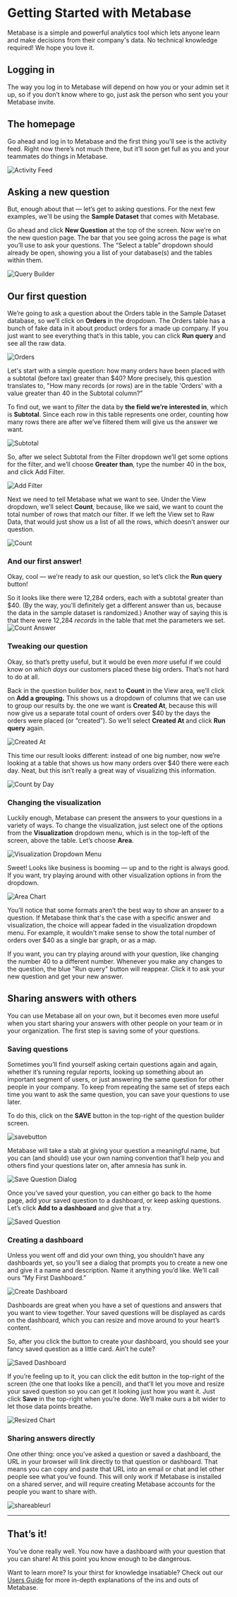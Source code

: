
# Getting Started with Metabase

Metabase is a simple and powerful analytics tool which lets anyone learn and make decisions from their company's data. No technical knowledge required! We hope you love it.

## Logging in
The way you log in to Metabase will depend on how you or your admin set it up, so if you don’t know where to go, just ask the person who sent you your Metabase invite.

## The homepage
Go ahead and log in to Metabase and the first thing you'll see is the activity feed. Right now there’s not much there, but it’ll soon get full as you and your teammates do things in Metabase.

![Activity Feed](images/ActivityFeed.png)

## Asking a new question

But, enough about that — let’s get to asking questions. For the next few examples, we'll be using the **Sample Dataset** that comes with Metabase.

Go ahead and click **New Question** at the top of the screen. Now we’re on the new question page. The bar that you see going across the page is what you’ll use to ask your questions. The “Select a table” dropdown should already be open, showing you a list of your database(s) and the tables within them. 

![Query Builder](images/QueryBuilder.png)

## Our first question

We’re going to ask a question about the Orders table in the Sample Dataset database, so we’ll click on **Orders** in the dropdown. The Orders table has a bunch of fake data in it about product orders for a made up company. If you just want to see everything that’s in this table, you can click **Run query** and see all the raw data.

![Orders](images/Orders.png)

Let's start with a simple question: how many orders have been placed with a subtotal (before tax) greater than $40?  More precisely, this question translates to, "How many records (or rows) are in the table 'Orders' with a value greater than 40 in the Subtotal column?”

To find out, we want to *filter* the data by **the field we’re interested in**, which is **Subtotal**. Since each row in this table represents one order, counting how many rows there are after we’ve filtered them will give us the answer we want.

![Subtotal](images/Subtotal.png)

So, after we select Subtotal from the Filter dropdown we’ll get some options for the filter, and we’ll choose **Greater than**, type the number 40 in the box, and click Add Filter.

![Add Filter](images/AddFilter.png)

Next we need to tell Metabase what we want to see. Under the View dropdown, we’ll select **Count**, because, like we said, we want to count the total number of rows that match our filter. If we left the View set to Raw Data, that would just show us a list of all the rows, which doesn’t answer our question.

![Count](images/Count.png)

### And our first answer!

Okay, cool — we’re ready to ask our question, so let’s click the **Run query** button!

So it looks like there were 12,284 orders, each with a subtotal greater than $40. (By the way, you’ll definitely get a different answer than us, because the data in the sample dataset is randomized.) Another way of saying this is that there were 12,284 *records* in the table that met the parameters we set. 
![Count Answer](images/CountAnswer.png)

### Tweaking our question

Okay, so that’s pretty useful, but it would be even *more* useful if we could know on *which days* our customers placed these big orders. That’s not hard to do at all.

Back in the question builder box, next to **Count** in the View area, we’ll click on **Add a grouping.** This shows us a dropdown of columns that we can use to group our results by. the one we want is **Created At**, because this will now give us a separate total count of orders over $40 by the days the orders were placed (or “created”). So we’ll select **Created At** and click **Run query** again.

![Created At](images/CreatedAt.png)

This time our result looks different: instead of one big number, now we’re looking at a table that shows us how many orders over $40 there were each day. Neat, but this isn’t really a great way of visualizing this information.

![Count by Day](images/CountByDay.png)

### Changing the visualization

Luckily enough, Metabase can present the answers to your questions in a variety of ways. To change the visualization, just select one of the options from the **Visualization** dropdown menu, which is in the top-left of the screen, above the table. Let’s choose **Area**.

![Visualization Dropdown Menu](images/VisualizationMenu.png)

Sweet! Looks like business is booming — up and to the right is always good. If you want, try playing around with other visualization options in from the dropdown.

![Area Chart](images/AreaChart.png)

You’ll notice that some formats aren’t the best way to show an answer to a question. If Metabase think that's the case with a specific answer and visualization, the choice will appear faded in the visualization dropdown menu. For example, it wouldn't make sense to show the total number of orders over $40 as a single bar graph, or as a map.

If you want, you can try playing around with your question, like changing the number 40 to a different number. Whenever you make any changes to the question, the blue "Run query" button will reappear. Click it to ask your new question and get your new answer.




## Sharing answers with others
You can use Metabase all on your own, but it becomes even more useful when you start sharing your answers with other people on your team or in your organization. The first step is saving some of your questions.

### Saving questions

Sometimes you’ll find yourself asking certain questions again and again, whether it’s running regular reports, looking up something about an important segment of users, or just answering the same question for other people in your company. To keep from repeating the same set of steps each time you want to ask the same question, you can save your questions to  use later.

To do this, click on the **SAVE** button in the top-right of the question builder screen.

![savebutton](images/SaveButton.png)

Metabase will take a stab at giving your question a meaningful name, but you can (and should) use your own naming convention that’ll help you and others find your questions later on, after amnesia has sunk in.

![Save Question Dialog](images/SaveQuestionDialog.png)

Once you’ve saved your question, you can either go back to the home page, add your saved question to a dashboard, or keep asking questions. Let’s click **Add to a dashboard** and give that a try.

![Saved Question](images/SavedQuestion.png)

### Creating a dashboard

Unless you went off and did your own thing, you shouldn’t have any dashboards yet, so you’ll see a dialog that prompts you to create a new one and give it a name and description. Name it anything you’d like. We’ll call ours “My First Dashboard.”

![Create Dashboard](images/CreateDashboard.png)

Dashboards are great when you have a set of questions and answers that you want to view together. Your saved questions will be displayed as cards on the dashboard, which you can resize and move around to your heart’s content.

So, after you click the button to create your dashboard, you should see your fancy saved question as a little card. Ain’t he cute?

![Saved Dashboard](images/SavedDashboard.png)

If you’re feeling up to it, you can click the edit button in the top-right of the screen (the one that looks like a pencil), and that’ll let you move and resize your saved question so you can get it looking just how you want it. Just click **Save** in the top-right when you’re done. We’ll make ours a bit wider to let those data points breathe.

![Resized Chart](images/ResizedChart.png)

### Sharing answers directly

One other thing: once you’ve asked a question or saved a dashboard, the URL in your browser will link directly to that question or dashboard. That means you can copy and paste that URL into an email or chat and let other people see what you’ve found. This will only work if Metabase is installed on a shared server, and will require creating Metabase accounts for the people you want to share with.

![shareableurl](./images/ShareableURL.png)

---

## That’s it!
You’ve done really well. You now have a dashboard with your question that you can share! At this point you know enough to be dangerous. 

Want to learn more? Is your thirst for knowledge insatiable? Check out our [Users Guide](../users-guide/start.md) for more in-depth explanations of the ins and outs of Metabase.
